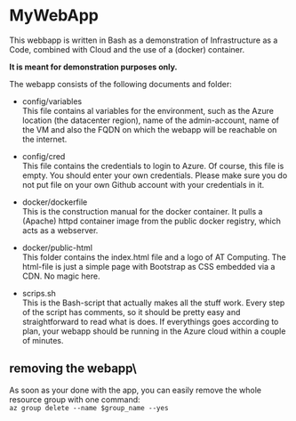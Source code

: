 # MyWebApp

This webbapp is written in Bash as a demonstration of Infrastructure as a Code, combined with Cloud and the use of a (docker) container. 

**It is meant for demonstration purposes only.**

The webapp consists of the following documents and folder:
- config/variables\
This file contains al variables for the environment, such as the Azure location (the datacenter region), name of the admin-account, name of the VM and also the FQDN on which the webapp will be reachable on the internet.

- config/cred\
This file contains the credentials to login to Azure. Of course, this file is empty. You should enter your own credentials. Please make sure you do not put file on your own Github account with your credentials in it.

- docker/dockerfile\
This is the construction manual for the docker container. It pulls a (Apache) httpd container image from the public docker registry, which acts as a webserver.

- docker/public-html\
This folder contains the index.html file and a logo of AT Computing. The html-file is just a simple page with Bootstrap as CSS embedded via a CDN. No magic here.

- scrips.sh\
This is the Bash-script that actually makes all the stuff work. Every step of the script has comments, so it should be pretty easy and straightforward to read what is does. If everythings goes according to plan, your webapp should be running in the Azure cloud within a couple of minutes.

## removing the webapp\
As soon as your done with the app, you can easily remove the whole resource group with one command:\
`az group delete --name $group_name --yes`

